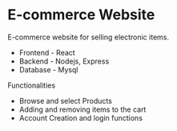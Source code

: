 # E-commerce Website

E-commerce website for selling electronic items.
+ Frontend - React
+ Backend - Nodejs, Express
+ Database - Mysql

Functionalities
+ Browse and select Products
+ Adding and removing items to the cart
+ Account Creation and login functions
